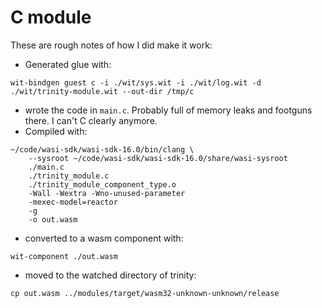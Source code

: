 # C module

These are rough notes of how I did make it work:

- Generated glue with:

```
wit-bindgen guest c -i ./wit/sys.wit -i ./wit/log.wit -d ./wit/trinity-module.wit --out-dir /tmp/c
```

- wrote the code in `main.c`. Probably full of memory leaks and footguns there. I can't C clearly anymore.
- Compiled with:

```
~/code/wasi-sdk/wasi-sdk-16.0/bin/clang \
    --sysroot ~/code/wasi-sdk/wasi-sdk-16.0/share/wasi-sysroot
    ./main.c
    ./trinity_module.c
    ./trinity_module_component_type.o
    -Wall -Wextra -Wno-unused-parameter
    -mexec-model=reactor
    -g
    -o out.wasm
```

- converted to a wasm component with:

```
wit-component ./out.wasm
```

- moved to the watched directory of trinity:

```
cp out.wasm ../modules/target/wasm32-unknown-unknown/release
```
